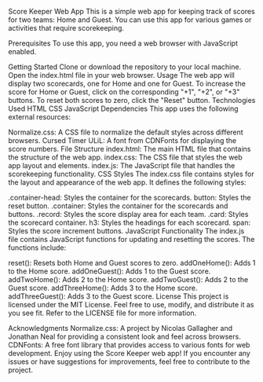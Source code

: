 Score Keeper Web App
This is a simple web app for keeping track of scores for two teams: Home and Guest. You can use this app for various games or activities that require scorekeeping.

Prerequisites
To use this app, you need a web browser with JavaScript enabled.

Getting Started
Clone or download the repository to your local machine.
Open the index.html file in your web browser.
Usage
The web app will display two scorecards, one for Home and one for Guest.
To increase the score for Home or Guest, click on the corresponding "+1", "+2", or "+3" buttons.
To reset both scores to zero, click the "Reset" button.
Technologies Used
HTML
CSS
JavaScript
Dependencies
This app uses the following external resources:

Normalize.css: A CSS file to normalize the default styles across different browsers.
Cursed Timer ULiL: A font from CDNFonts for displaying the score numbers.
File Structure
index.html: The main HTML file that contains the structure of the web app.
index.css: The CSS file that styles the web app layout and elements.
index.js: The JavaScript file that handles the scorekeeping functionality.
CSS Styles
The index.css file contains styles for the layout and appearance of the web app. It defines the following styles:

.container-head: Styles the container for the scorecards.
button: Styles the reset button.
.container: Styles the container for the scorecards and buttons.
.record: Styles the score display area for each team.
.card: Styles the scorecard container.
h3: Styles the headings for each scorecard.
span: Styles the score increment buttons.
JavaScript Functionality
The index.js file contains JavaScript functions for updating and resetting the scores. The functions include:

reset(): Resets both Home and Guest scores to zero.
addOneHome(): Adds 1 to the Home score.
addOneGuest(): Adds 1 to the Guest score.
addTwoHome(): Adds 2 to the Home score.
addTwoGuest(): Adds 2 to the Guest score.
addThreeHome(): Adds 3 to the Home score.
addThreeGuest(): Adds 3 to the Guest score.
License
This project is licensed under the MIT License. Feel free to use, modify, and distribute it as you see fit. Refer to the LICENSE file for more information.

Acknowledgments
Normalize.css: A project by Nicolas Gallagher and Jonathan Neal for providing a consistent look and feel across browsers.
CDNFonts: A free font library that provides access to various fonts for web development.
Enjoy using the Score Keeper web app! If you encounter any issues or have suggestions for improvements, feel free to contribute to the project.